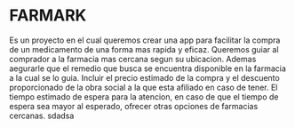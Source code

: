 # FARMARK
Es un proyecto en el cual queremos crear una app para facilitar la compra de un medicamento de una forma mas rapida y eficaz.
Queremos guiar al comprador a la farmacia mas cercana segun su ubicacion.
Ademas aegurarle que el remedio que busca se encuentra disponible en la farmacia a la cual se lo guia.
Incluir el precio estimado de la compra y el descuento proporcionado de la obra social a la que esta afiliado en caso de tener.
El tiempo estimado de espera para la atencion, en caso de que el tiempo de espera sea mayor al esperado, ofrecer otras opciones de farmacias cercanas.
sdadsa
